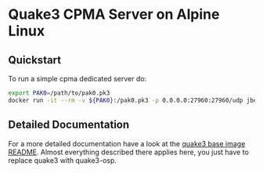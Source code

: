 # Quake3 CPMA Server on Alpine Linux

## Quickstart
To run a simple cpma dedicated server do:

``` bash
export PAK0=/path/to/pak0.pk3
docker run -it --rm -v ${PAK0}:/pak0.pk3 -p 0.0.0.0:27960:27960/udp jberrenberg/quake3-cpma
```

## Detailed Documentation

For a more detailed documentation have a look at the [quake3 base image](https://hub.docker.com/r/jberrenberg/quake3/) [README](https://github.com/jberrenberg/docker-quake3/blob/master/quake3/README.md). Almost everything described there applies here, you just have to replace quake3 with quake3-osp.


